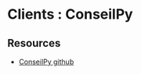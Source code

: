 Clients : ConseilPy
===

Resources
---

 - [ConseilPy github](https://github.com/baking-bad/conseilpy#filtering-results)
